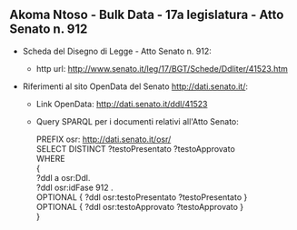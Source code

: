 ## Akoma Ntoso - Bulk Data - 17a legislatura - Atto Senato n. 912 ##

* Scheda del Disegno di Legge - Atto Senato n. 912:
	* http url: http://www.senato.it/leg/17/BGT/Schede/Ddliter/41523.htm

* Riferimenti al sito OpenData del Senato http://dati.senato.it/:
	* Link OpenData: http://dati.senato.it/ddl/41523
	* Query SPARQL per i documenti relativi all'Atto Senato:

        PREFIX osr: <http://dati.senato.it/osr/>  
		SELECT DISTINCT ?testoPresentato ?testoApprovato  
		WHERE  
		{  
		    ?ddl a osr:Ddl.  
		    ?ddl osr:idFase 912 .  
		    OPTIONAL { ?ddl osr:testoPresentato ?testoPresentato }  
		    OPTIONAL { ?ddl osr:testoApprovato ?testoApprovato }  
		}
		